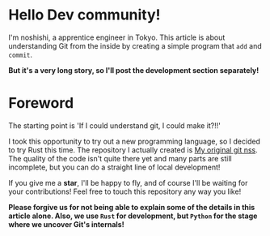 # Hello Dev community! 
I'm noshishi, a apprentice engineer in Tokyo.
This article is about understanding Git from the inside by creating a simple program that `add` and `commit`.

**But it's a very long story, so I'll post the development section separately!**

# Foreword
The starting point is 'If I could understand git, I could make it?!!' 

I took this opportunity to try out a new programming language, so I decided to try Rust this time. The repository I actually created is [My original git nss](https://github.com/nopeNoshishi/nss). The quality of the code isn't quite there yet and many parts are still incomplete, but you can do a straight line of local development!

If you give me a **star**, I'll be happy to fly, and of course I'll be waiting for your contributions! Feel free to touch this repository any way you like!

**Please forgive us for not being able to explain some of the details in this article alone. Also, we use `Rust` for development, but `Python` for the stage where we uncover Git's internals!**
